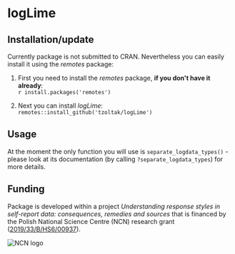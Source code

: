 # logLime

## Installation/update

Currently package is not submitted to CRAN. Nevertheless you can easily install it using the *remotes* package:

1.  First you need to install the *remotes* package, **if you don't have it already**:  
    `r install.packages('remotes')`

2.  Next you can install *logLime*: `remotes::install_github('tzoltak/logLime')`

## Usage

At the moment the only function you will use is `separate_logdata_types()` - please look at its documentation (by calling `?separate_logdata_types`) for more details.

## Funding

Package is developed within a project *Understanding response styles in self-report data: consequences, remedies and sources* that is financed by the Polish National Science Centre (NCN) research grant ([2019/33/B/HS6/00937](https://projekty.ncn.gov.pl/index.php?projekt_id=446393)).

![NCN logo](https://rstyles.ifispan.edu.pl/wp-content/uploads/2021/01/xlogo-ncn-en-768x67.png.pagespeed.ic.prFVuamzNv.webp)
